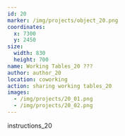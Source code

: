 ```yaml
---
id: 20
marker: /img/projects/object_20.png
coordinates:
  x: 7300
  y: 2450
size:
  width: 830
  height: 700
name: Working Tables_20 ???
author: author_20
location: coworking
action: sharing working tables_20
images:
  - /img/projects/20_01.png
  - /img/projects/20_02.png
---
```


instructions_20
